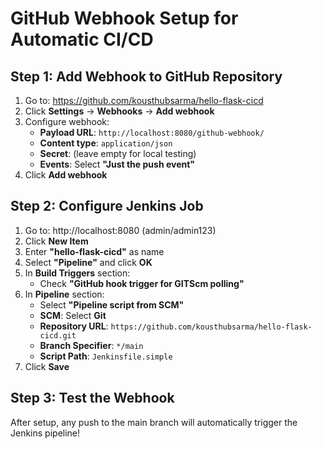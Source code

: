 # GitHub Webhook Setup for Automatic CI/CD

## Step 1: Add Webhook to GitHub Repository

1. Go to: https://github.com/kousthubsarma/hello-flask-cicd
2. Click **Settings** → **Webhooks** → **Add webhook**
3. Configure webhook:
   - **Payload URL**: `http://localhost:8080/github-webhook/`
   - **Content type**: `application/json`
   - **Secret**: (leave empty for local testing)
   - **Events**: Select **"Just the push event"**
4. Click **Add webhook**

## Step 2: Configure Jenkins Job

1. Go to: http://localhost:8080 (admin/admin123)
2. Click **New Item**
3. Enter **"hello-flask-cicd"** as name
4. Select **"Pipeline"** and click **OK**
5. In **Build Triggers** section:
   - Check **"GitHub hook trigger for GITScm polling"**
6. In **Pipeline** section:
   - Select **"Pipeline script from SCM"**
   - **SCM**: Select **Git**
   - **Repository URL**: `https://github.com/kousthubsarma/hello-flask-cicd.git`
   - **Branch Specifier**: `*/main`
   - **Script Path**: `Jenkinsfile.simple`
7. Click **Save**

## Step 3: Test the Webhook

After setup, any push to the main branch will automatically trigger the Jenkins pipeline!
